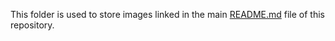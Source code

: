 This folder is used to store images linked in the main [README.md](/README.md) file of this repository.
